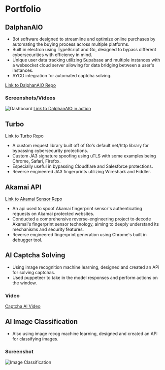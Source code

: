 # Portfolio

## DalphanAIO
- Bot software designed to streamline and optimize online purchases by automating the buying process across multiple platforms.
- Built in electron using TypeScript and Go, designed to bypass different cybersecurities with efficiency in mind.
- Unique user data tracking utilizing Supabase and multiple instances with a websocket cloud server allowing for data bridging between a user's instances.
- AYCD integration for automated captcha solving.

[Link to DalphanAIO Repo](https://github.com/DalphanDev/DalphanAIO-Showcase)
### Screenshots/Videos
![Dashboard](https://i.imgur.com/Ecq1Uii.png)
[Link to DalphanAIO in action](https://www.linkedin.com/posts/thomas-allred-33767923a_automated-shopify-checkout-flow-with-user-activity-7122308708159606784-JRiI?utm_source=share&utm_medium=member_desktop)

## Turbo
[Link to Turbo Repo](https://github.com/DalphanDev/Turbo)
- A custom request library built off of Go's default net/http library for bypassing cybersecurity protections.
- Custom JA3 signature spoofing using uTLS with some examples being Chrome, Safari, Firefox.
- Especially useful in bypassing Cloudflare and Salesforce protections.
- Reverse engineered JA3 fingerprints utilizing Wireshark and Fiddler.

## Akamai API
[Link to Akamai Sensor Repo](https://github.com/DalphanDev/akamai-sensor)
- An api used to spoof Akamai fingerprint sensor's authenticating requests on Akamai protected websites.
- Conducted a comprehensive reverse-engineering project to decode Akamai's fingerprint sensor technology, aiming to deeply understand its mechanisms and security features.
- Reverse engineered fingerprint generation using Chrome's built in debugger tool.

## AI Captcha Solving
- Using image recognition machine learning, designed and created an API for solving captchas.
- Used puppeteer to take in the model responses and perform actions on the window.
### Video
[Captcha AI Video](https://www.linkedin.com/posts/thomas-allred-dev_ai-automated-hcaptcha-solving-activity-7122307101917360129-Pg9T?utm_source=share&utm_medium=member_desktop)
## AI Image Classification
- Also using image recog machine learning, designed and created an API for classifying images.
### Screenshot
![Image Classification](https://i.imgur.com/NHyA9dY.png)
